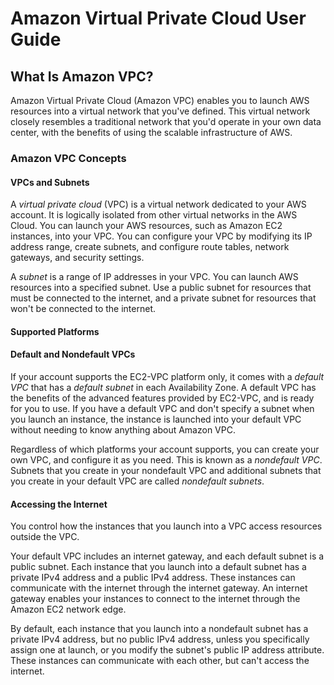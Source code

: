 # Amazon Virtual Private Cloud User Guide

## What Is Amazon VPC?

Amazon Virtual Private Cloud (Amazon VPC) enables you to launch AWS resources into a virtual network that you've defined.
This virtual network closely resembles a traditional network that you'd operate in your own data center, with the benefits of using the scalable infrastructure of AWS.

### Amazon VPC Concepts

#### VPCs and Subnets

A *virtual private cloud* (VPC) is a virtual network dedicated to your AWS account.
It is logically isolated from other virtual networks in the AWS Cloud.
You can launch your AWS resources, such as Amazon EC2 instances, into your VPC.
You can configure your VPC by modifying its IP address range, create subnets, and configure route tables, network gateways, and security settings.

A *subnet* is a range of IP addresses in your VPC.
You can launch AWS resources into a specified subnet.
Use a public subnet for resources that must be connected to the internet, and a private subnet for resources that won't be connected to the internet.

#### Supported Platforms

#### Default and Nondefault VPCs

If your account supports the EC2-VPC platform only, it comes with a *default VPC* that has a *default subnet* in each Availability Zone.
A default VPC has the benefits of the advanced features provided by EC2-VPC, and is ready for you to use.
If you have a default VPC and don't specify a subnet when you launch an instance, the instance is launched into your default VPC without needing to know anything about Amazon VPC.

Regardless of which platforms your account supports, you can create your own VPC, and configure it as you need.
This is known as a *nondefault VPC*.
Subnets that you create in your nondefault VPC and additional subnets that you create in your default VPC are called *nondefault subnets*.

#### Accessing the Internet

You control how the instances that you launch into a VPC access resources outside the VPC.

Your default VPC includes an internet gateway, and each default subnet is a public subnet.
Each instance that you launch into a default subnet has a private IPv4 address and a public IPv4 address.
These instances can communicate with the internet through the internet gateway.
An internet gateway enables your instances to connect to the internet through the Amazon EC2 network edge.

By default, each instance that you launch into a nondefault subnet has a private IPv4 address, but no public IPv4 address, unless you specifically assign one at launch, or you modify the subnet's public IP address attribute.
These instances can communicate with each other, but can't access the internet.
